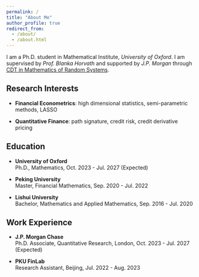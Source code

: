 ```yaml
---
permalink: /
title: "About Me"
author_profile: true
redirect_from: 
  - /about/
  - /about.html
---
```


I am a Ph.D. student in Mathematical Institute, *University of Oxford*. I am supervised by *Prof. Blanka Horvath* and supported by *J.P. Morgan* through [CDT in Mathematics of Random Systems](https://www.randomsystems-cdt.ac.uk/).

Research Interests
------
- **Financial Econometrics**: high dimensional statistics, semi-parametric methods, LASSO
  
- **Quantitative Finance**: path signature, credit risk, credit derivative pricing


Education
------
- **University of Oxford** <br/>
  Ph.D., Mathematics, Oct. 2023 - Jul. 2027 (Expected)
  
  
- **Peking University** <br/>
  Master, Financial Mathematics, Sep. 2020 - Jul. 2022

- **Lishui University** <br/>
  Bachelor, Mathematics and Applied Mathematics, Sep. 2016 - Jul. 2020

  

Work Experience
------
- **J.P. Morgan Chase** <br/>
  Ph.D. Associate, Quantitative Research, London, Oct. 2023 - Jul. 2027 (Expected)
  

- **PKU FinLab** <br/>
  Research Assistant, Beijing, Jul. 2022 - Aug. 2023

